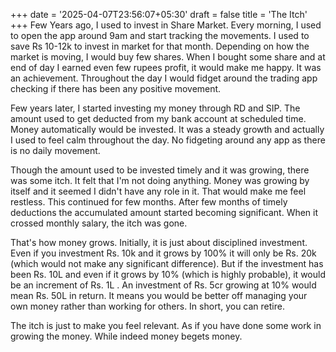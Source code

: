 +++
date = '2025-04-07T23:56:07+05:30'
draft = false
title = 'The Itch'
+++
Few Years ago, I used to invest in Share Market. Every morning, I used to open the app around 9am and start tracking the movements. I used to save Rs 10-12k to invest in market for that month. Depending on how the market is moving, I would buy few shares. When I bought some share and at end of day I earned even few rupees profit, it would make me happy. It was an achievement. Throughout the day I would fidget around the trading app checking if there has been any positive movement. 

Few years later, I started investing my money through RD and SIP. The amount used to get deducted from my bank account at scheduled time. Money automatically would be invested. It was a steady growth and actually I used to feel calm throughout the day. No fidgeting around any app as there is no daily movement. 

Though the amount used to be invested timely and it was growing, there was some itch. It felt that I'm not doing anything. Money was growing by itself and it seemed I didn't have any role in it. That would make me feel restless. This continued for few months. After few months of timely deductions the accumulated amount started becoming significant. When it crossed monthly salary, the itch was gone. 

That's how money grows. Initially, it is just about disciplined investment. Even if you investment Rs. 10k and it grows by 100% it will only be Rs. 20k (which would not make any significant difference). But if the investment has been Rs. 10L and even if it grows by 10% (which is highly probable), it would be an increment of Rs. 1L . An investment of Rs. 5cr growing at 10% would mean Rs. 50L in return. It means you would be better off managing your own money rather than working for others. In short, you can retire. 

The itch is just to make you feel relevant. As if you have done some work in growing the money. While indeed money begets money. 
